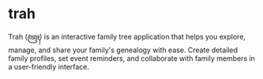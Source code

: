 # trah
Trah (ꦠꦿꦃ) is an interactive family tree application that helps you explore, manage, and share your family's genealogy with ease. Create detailed family profiles, set event reminders, and collaborate with family members in a user-friendly interface.
